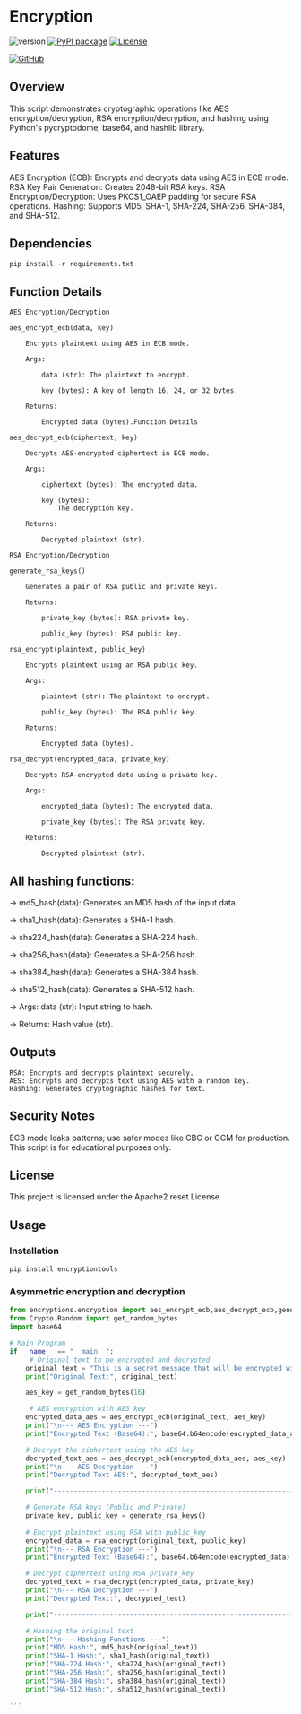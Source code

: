 # Encryption
![version](https://img.shields.io/badge/version-1.0.0-blue.svg)
[![PyPI package](https://img.shields.io/badge/pip%20install-encryptions-brightgreen)](https://pypi.org/project/encryptions/)
[![License](https://img.shields.io/github/license/BhargavLimbad786/Encryption)](https://github.com/BhargavLimbad786/Encryption/blob/main/LICENSE.txt)


<a href="https://github.com/BhargavLimbad786"><img src="https://img.shields.io/badge/GitHub-100000?style=for-the-badge&logo=github&logoColor=white" alt="GitHub"/></a>



## Overview
  This script demonstrates cryptographic operations like AES encryption/decryption, RSA encryption/decryption, and hashing using Python's pycryptodome, base64, and hashlib library.

## Features
AES Encryption (ECB): Encrypts and decrypts data using AES in ECB mode.
RSA Key Pair Generation: Creates 2048-bit RSA keys.
RSA Encryption/Decryption: Uses PKCS1_OAEP padding for secure RSA operations.
Hashing: Supports MD5, SHA-1, SHA-224, SHA-256, SHA-384, and SHA-512.

## Dependencies 

    pip install -r requirements.txt

## Function Details

    AES Encryption/Decryption

    aes_encrypt_ecb(data, key)

        Encrypts plaintext using AES in ECB mode.

        Args:

            data (str): The plaintext to encrypt.

            key (bytes): A key of length 16, 24, or 32 bytes.

        Returns:

            Encrypted data (bytes).Function Details
        
    aes_decrypt_ecb(ciphertext, key)

        Decrypts AES-encrypted ciphertext in ECB mode.

        Args:

            ciphertext (bytes): The encrypted data.

            key (bytes):
                The decryption key.

        Returns:

            Decrypted plaintext (str).

    RSA Encryption/Decryption

    generate_rsa_keys()

        Generates a pair of RSA public and private keys.

        Returns:

            private_key (bytes): RSA private key.

            public_key (bytes): RSA public key.

    rsa_encrypt(plaintext, public_key)

        Encrypts plaintext using an RSA public key.

        Args:

            plaintext (str): The plaintext to encrypt.

            public_key (bytes): The RSA public key.

        Returns:

            Encrypted data (bytes).

    rsa_decrypt(encrypted_data, private_key)

        Decrypts RSA-encrypted data using a private key.

        Args:

            encrypted_data (bytes): The encrypted data.

            private_key (bytes): The RSA private key.

        Returns:

            Decrypted plaintext (str).

                 
## All hashing functions:

-> md5_hash(data): Generates an MD5 hash of the input data.

-> sha1_hash(data): Generates a SHA-1 hash.

-> sha224_hash(data): Generates a SHA-224 hash.

-> sha256_hash(data): Generates a SHA-256 hash.

-> sha384_hash(data): Generates a SHA-384 hash.

-> sha512_hash(data): Generates a SHA-512 hash.

-> Args: data (str): Input string to hash.

-> Returns: Hash value (str).


## Outputs

    RSA: Encrypts and decrypts plaintext securely.
    AES: Encrypts and decrypts text using AES with a random key.
    Hashing: Generates cryptographic hashes for text.

## Security Notes

ECB mode leaks patterns; use safer modes like CBC or GCM for production.
This script is for educational purposes only.

## License

This project is licensed under the Apache2 reset License

## Usage

### Installation

```
pip install encryptiontools
```

### Asymmetric encryption and decryption


```python
from encryptions.encryption import aes_encrypt_ecb,aes_decrypt_ecb,generate_rsa_keys,rsa_encrypt,rsa_decrypt,md5_hash,sha1_hash,sha224_hash,sha256_hash,sha384_hash,sha512_hash
from Crypto.Random import get_random_bytes
import base64

# Main Program
if __name__ == "__main__":
     # Original text to be encrypted and decrypted
    original_text = "This is a secret message that will be encrypted with RSA and AES."
    print("Original Text:", original_text)

    aes_key = get_random_bytes(16)

     # AES encryption with AES key
    encrypted_data_aes = aes_encrypt_ecb(original_text, aes_key)
    print("\n--- AES Encryption ---")
    print("Encrypted Text (Base64):", base64.b64encode(encrypted_data_aes).decode('utf-8'))

    # Decrypt the ciphertext using the AES key
    decrypted_text_aes = aes_decrypt_ecb(encrypted_data_aes, aes_key)
    print("\n--- AES Decryption ---")
    print("Decrypted Text AES:", decrypted_text_aes)

    print("---------------------------------------------------------------------------------------------")

    # Generate RSA keys (Public and Private)
    private_key, public_key = generate_rsa_keys()
    
    # Encrypt plaintext using RSA with public_key
    encrypted_data = rsa_encrypt(original_text, public_key)
    print("\n--- RSA Encryption ---")
    print("Encrypted Text (Base64):", base64.b64encode(encrypted_data).decode('utf-8'))

    # Decrypt ciphertext using RSA private_key
    decrypted_text = rsa_decrypt(encrypted_data, private_key)
    print("\n--- RSA Decryption ---")
    print("Decrypted Text:", decrypted_text)

    print("---------------------------------------------------------------------------------------------")

    # Hashing the original text
    print("\n--- Hashing Functions ---")
    print("MD5 Hash:", md5_hash(original_text))
    print("SHA-1 Hash:", sha1_hash(original_text))
    print("SHA-224 Hash:", sha224_hash(original_text))
    print("SHA-256 Hash:", sha256_hash(original_text))
    print("SHA-384 Hash:", sha384_hash(original_text))
    print("SHA-512 Hash:", sha512_hash(original_text))

'''